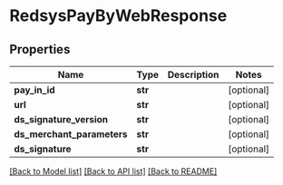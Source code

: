 # RedsysPayByWebResponse

## Properties
Name | Type | Description | Notes
------------ | ------------- | ------------- | -------------
**pay_in_id** | **str** |  | [optional] 
**url** | **str** |  | [optional] 
**ds_signature_version** | **str** |  | [optional] 
**ds_merchant_parameters** | **str** |  | [optional] 
**ds_signature** | **str** |  | [optional] 

[[Back to Model list]](../README.md#documentation-for-models) [[Back to API list]](../README.md#documentation-for-api-endpoints) [[Back to README]](../README.md)


